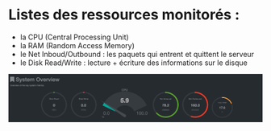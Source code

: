 # Listes des ressources monitorés : 

- la CPU (Central Processing Unit)
- la RAM (Random Access Memory) 
- le Net Inboud/Outbound : les paquets qui entrent et quittent le serveur 
- le Disk Read/Write : lecture + écriture des informations sur le disque

<img src= "monitoring.png">